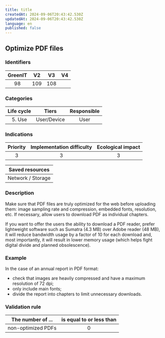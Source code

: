 ```yaml
---
title: title
createdAt: 2024-09-06T20:43:42.530Z
updatedAt: 2024-09-06T20:43:42.530Z
language: en
published: false
---
```

## Optimize PDF files

### Identifiers

| GreenIT | V2  | V3  | V4  |
| :-----: | :-: | :-: | :-: |
|   98    | 109 | 108 |     |

### Categories

| Life cycle |    Tiers    | Responsible |
| :--------: | :---------: | :---------: |
|   5. Use   | User/Device |    User     |

### Indications

| Priority | Implementation difficulty | Ecological impact |
| :------: | :-----------------------: | :---------------: |
|    3     |             3             |         3         |

|  Saved resources  |
| :---------------: |
| Network / Storage |

### Description

Make sure that PDF files are truly optimized for the web before uploading them: image sampling rate and compression, embedded fonts, resolution, etc.
If necessary, allow users to download PDF as individual chapters.

If you want to offer the users the ability to download a PDF reader, prefer lightweight software such as Sumatra (4.3 MB) over Adobe reader (48 MB), it will reduce bandwidth usage by a factor of 10 for each download and, most importantly, it will result in lower memory usage (which helps fight digital divide and planned obsolescence).

### Example

In the case of an annual report in PDF format:

- check that images are heavily compressed and have a maximum resolution of 72 dpi;
- only include main fonts;
- divide the report into chapters to limit unnecessary downloads.

### Validation rule

| The number of ...  | is equal to or less than |
| ------------------ | :----------------------: |
| non-optimized PDFs |            0             |
